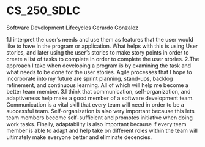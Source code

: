 # CS_250_SDLC
Software Development Lifecycles 
Gerardo Gonzalez

1.I interpret the user’s needs and use them as features that the user would like to have in the program or application. What helps with this is using User stories, and later using the user’s stories to make story points in order to create a list of tasks to complete in order to complete the user stories. 
2.The approach I take when developing a program is by examining the task and what needs to be done for the user stories. Agile processes that I hope to incorporate into my future are sprint planning, stand-ups, backlog refinement, and continuous learning. All of which will help me become a better team member. 
3.I think that communication, self-organization, and adaptiveness help make a good member of a software development team. Communication is a vital skill that every team will need in order to be a successful team. Self-organization is also very important because this lets team members become self-sufficient and promotes initiative when doing work tasks. Finally, adaptability is also important because if every team member is able to adapt and help take on different roles within the team will ultimately make everyone better and eliminate decencies.   

